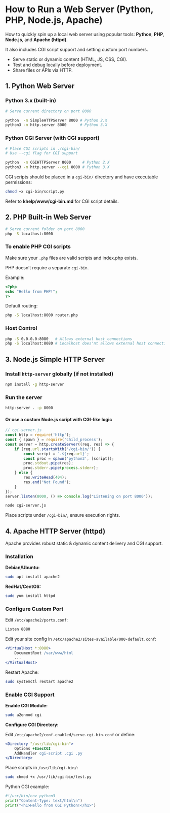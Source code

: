 # How to Run a Web Server (Python, PHP, Node.js, Apache)

How to quickly spin up a local web server using popular tools: **Python**, **PHP**, **Node.js**, and **Apache (httpd)**.

It also includes CGI script support and setting custom port numbers.

- Serve static or dynamic content (HTML, JS, CSS, CGI).
- Test and debug locally before deployment.
- Share files or APIs via HTTP.

## 1. Python Web Server

### Python 3.x (built-in)

```bash
# Serve current directory on port 8000

python  -m SimpleHTTPServer 8000 # Python 2.X
python3 -m http.server 8000      # Python 3.X
```

### Python CGI Server (with CGI support)

```bash
# Place CGI scripts in ./cgi-bin/
# Use --cgi flag for CGI support

python  -m CGIHTTPServer 8000     # Python 2.X
python3 -m http.server --cgi 8000 # Python 3.X
```

CGI scripts should be placed in a `cgi-bin/` directory and have executable permissions:

```bash
chmod +x cgi-bin/script.py
```

Refer to **khelp/www/cgi-bin.md** for CGI script details.

## 2. PHP Built-in Web Server

```bash
# Serve current folder on port 8000
php -S localhost:8000
```

### To enable PHP CGI scripts

Make sure your `.php` files are valid scripts and index.php exists.

PHP doesn’t require a separate `cgi-bin`.

Example:

```php
<?php
echo "Hello from PHP!";
?>
```

Default routing:

```bash
php -S localhost:8000 router.php
```

### Host Control

```bash
php -S 0.0.0.0:8080   # Allows external host connections
php -S localhost:8080 # Localhost does'nt allows external host connections
```

## 3. Node.js Simple HTTP Server

### Install `http-server` globally (if not installed)

```bash
npm install -g http-server
```

### Run the server

```bash
http-server . -p 8000
```

#### Or use a custom Node.js script with CGI-like logic

```javascript
// cgi-server.js
const http = require('http');
const { spawn } = require('child_process');
const server = http.createServer((req, res) => {
    if (req.url.startsWith('/cgi-bin/')) {
        const script = `.${req.url}`;
        const proc = spawn('python3', [script]);
        proc.stdout.pipe(res);
        proc.stderr.pipe(process.stderr);
    } else {
        res.writeHead(404);
        res.end("Not Found");
    }
});
server.listen(8000, () => console.log("Listening on port 8000"));
```

```bash
node cgi-server.js
```

Place scripts under `/cgi-bin/`, ensure execution rights.

## 4. Apache HTTP Server (httpd)

Apache provides robust static & dynamic content delivery and CGI support.

### Installation

**Debian/Ubuntu:**

```bash
sudo apt install apache2
```

**RedHat/CentOS:**

```bash
sudo yum install httpd
```

### Configure Custom Port

Edit `/etc/apache2/ports.conf`:

```bash
Listen 8080
```

Edit your site config in `/etc/apache2/sites-available/000-default.conf`:

```apache
<VirtualHost *:8080>
    DocumentRoot /var/www/html
    ...
</VirtualHost>
```

Restart Apache:

```bash
sudo systemctl restart apache2
```

### Enable CGI Support

**Enable CGI Module:**

```bash
sudo a2enmod cgi
```

**Configure CGI Directory:**

Edit `/etc/apache2/conf-enabled/serve-cgi-bin.conf` or define:

```apache
<Directory "/usr/lib/cgi-bin">
    Options +ExecCGI
    AddHandler cgi-script .cgi .py
</Directory>
```

Place scripts in `/usr/lib/cgi-bin/`:

```bash
sudo chmod +x /usr/lib/cgi-bin/test.py
```

Python CGI example:

```python
#!/usr/bin/env python3
print("Content-Type: text/html\n")
print("<h1>Hello from CGI Python!</h1>")
```
